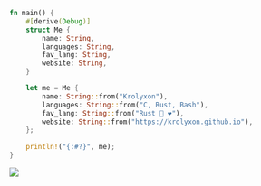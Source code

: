 ```rust
fn main() {
    #[derive(Debug)]
    struct Me {
        name: String,
        languages: String,
        fav_lang: String,
        website: String,
    }

    let me = Me {
        name: String::from("Krolyxon"),
        languages: String::from("C, Rust, Bash"),
        fav_lang: String::from("Rust 🦀 ❤️"),
        website: String::from("https://krolyxon.github.io"),
    };
    
    println!("{:#?}", me);
}
```

<div>
    <img src="https://github-readme-stats.vercel.app/api?username=krolyxon&show_icons=true&hide_border=true&bg_color=181825&text_color=cdd6f4&icon_color=f5c2e7&hide_title=true&include_all_commits=true&count_private=true&ring_color=f5c2e7&border_radius=8" style="margin-bottom: 20px;" />
</div>
